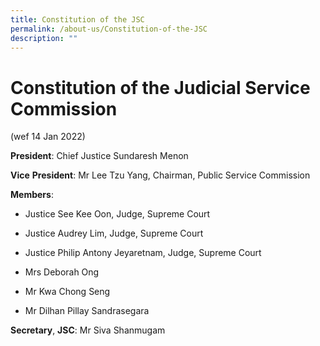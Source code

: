 ```yaml
---
title: Constitution of the JSC
permalink: /about-us/Constitution-of-the-JSC
description: ""
---
```

# Constitution of the Judicial Service Commission
(wef 14 Jan 2022)

**President**:
Chief Justice Sundaresh Menon

**Vice** **President**:
Mr Lee Tzu Yang,
Chairman, Public Service Commission

**Members**:

* Justice See Kee Oon,
Judge, Supreme Court

* Justice Audrey Lim,
Judge, Supreme Court
*  Justice Philip Antony Jeyaretnam,
Judge, Supreme Court
* Mrs Deborah Ong
* Mr Kwa Chong Seng
* Mr Dilhan Pillay Sandrasegara

**Secretary**, **JSC**:
Mr Siva Shanmugam